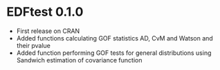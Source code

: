 # EDFtest 0.1.0

* First release on CRAN
* Added functions calculating GOF statistics AD, CvM and Watson and their pvalue
* Added function performing GOF tests for general distributions 
using Sandwich estimation of covariance function
